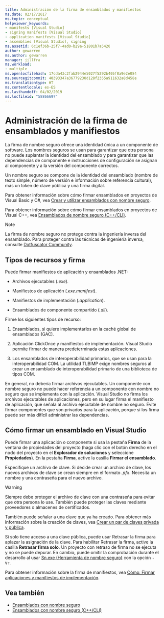 ```yaml
---
title: Administración de la firma de ensamblados y manifiestos
ms.date: 02/17/2017
ms.topic: conceptual
helpviewer_keywords:
- manifests [Visual Studio]
- signing manifests [Visual Studio]
- application manifests [Visual Studio]
- assemblies [Visual Studio], signing
ms.assetid: 6c1ef36b-25f7-4ad0-b29a-51801b7a5420
author: gewarren
ms.author: gewarren
manager: jillfra
ms.workload:
- multiple
ms.openlocfilehash: 17cda43c2fab2944e5027f5292b405f8a9e2e084
ms.sourcegitcommit: 40393347a36779230d128f2355a911632a8d458e
ms.translationtype: HT
ms.contentlocale: es-ES
ms.lasthandoff: 04/02/2019
ms.locfileid: "58866697"
---
```

# <a name="manage-assembly-and-manifest-signing"></a>Administración de la firma de ensamblados y manifiestos

La firma de nombre seguro ofrece una identidad única a un componente de software. Los nombres seguros se usan para garantizar que otra persona no puede suplantar la identidad del ensamblado y para garantizar que las dependencias de componente e instrucciones de configuración se asignan al componente y a la versión del componente correctos.

Un nombre seguro se compone de la identidad del ensamblado (nombre de texto simple, número de versión e información sobre referencia cultural), más un token de clave pública y una firma digital.

Para obtener información sobre cómo firmar ensamblados en proyectos de Visual Basic y C#, vea [Crear y utilizar ensamblados con nombre seguro](/dotnet/framework/app-domains/create-and-use-strong-named-assemblies).

Para obtener información sobre cómo firmar ensamblados en proyectos de Visual C++, vea [Ensamblados de nombre seguro (C++/CLI)](/cpp/dotnet/strong-name-assemblies-assembly-signing-cpp-cli).

> [!NOTE]
> La firma de nombre seguro no protege contra la ingeniería inversa del ensamblado. Para proteger contra las técnicas de ingeniería inversa, consulte [Dotfuscator Community](dotfuscator/index.md).

## <a name="asset-types-and-signing"></a>Tipos de recursos y firma

Puede firmar manifiestos de aplicación y ensamblados .NET:

- Archivos ejecutables (*.exe*).

- Manifiestos de aplicación (*.exe.manifest*).

- Manifiestos de implementación (*.application*).

- Ensamblados de componente compartido (*.dll*).

Firme los siguientes tipos de recurso:

1. Ensamblados, si quiere implementarlos en la caché global de ensamblados (GAC).

2. Aplicación ClickOnce y manifiestos de implementación. Visual Studio permite firmar de manera predeterminada estas aplicaciones.

3. Los ensamblados de interoperabilidad primarios, que se usan para la interoperabilidad COM. La utilidad TLBIMP exige nombres seguros al crear un ensamblado de interoperabilidad primario de una biblioteca de tipos COM.

En general, no debería firmar archivos ejecutables. Un componente con nombre seguro no puede hacer referencia a un componente con nombre no seguro que se implementa con la aplicación. Visual Studio no firma los archivos ejecutables de aplicaciones, pero en su lugar firma el manifiesto de aplicación, que señala al archivo ejecutable de nombre no seguro. Evite firmar componentes que son privados para la aplicación, porque si los firma puede ser más difícil administrar las dependencias.

## <a name="how-to-sign-an-assembly-in-visual-studio"></a>Cómo firmar un ensamblado en Visual Studio

Puede firmar una aplicación o componente si usa la pestaña **Firma** de la ventana de propiedades del proyecto (haga clic con el botón derecho en el nodo del proyecto en el **Explorador de soluciones** y seleccione **Propiedades**). En la pestaña **Firma**, active la casilla **Firmar el ensamblado**.

Especifique un archivo de clave. Si decide crear un archivo de clave, los nuevos archivos de clave se crean siempre en el formato *.pfx*. Necesita un nombre y una contraseña para el nuevo archivo.

> [!WARNING]
> Siempre debe proteger el archivo de clave con una contraseña para evitar que otra persona lo use. También puede proteger las claves mediante proveedores o almacenes de certificados.

También puede señalar a una clave que ya ha creado. Para obtener más información sobre la creación de claves, vea [Crear un par de claves privada y pública](/dotnet/framework/app-domains/how-to-create-a-public-private-key-pair).

Si solo tiene acceso a una clave pública, puede usar Retrasar la firma para aplazar la asignación de la clave. Para habilitar Retrasar la firma, active la casilla **Retrasar firma solo**. Un proyecto con retraso de firma no se ejecuta y no se puede depurar. En cambio, puede omitir la comprobación durante el desarrollo al usar [Sn.exe (Herramienta de nombre seguro)](/dotnet/framework/tools/sn-exe-strong-name-tool) con la opción `-Vr`.

Para obtener información sobre la firma de manifiestos, vea [Cómo: Firmar aplicaciones y manifiestos de implementación](../ide/how-to-sign-application-and-deployment-manifests.md).

## <a name="see-also"></a>Vea también

- [Ensamblados con nombre seguro](/dotnet/framework/app-domains/strong-named-assemblies)
- [Ensamblados con nombre seguro (C++/CLI)](/cpp/dotnet/strong-name-assemblies-assembly-signing-cpp-cli)
